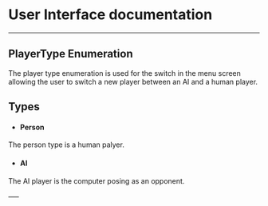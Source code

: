 # User Interface documentation
---

## PlayerType Enumeration 

The player type enumeration is used for the switch in the menu screen allowing the user to switch a new player between an AI and a human player.

## Types

- #### Person
The person type is a human palyer.
- #### AI 
The AI player is the computer posing as an opponent.

–––